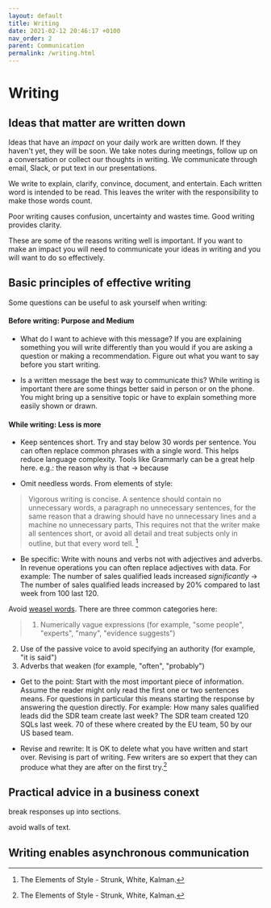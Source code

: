 ```yaml
---
layout: default
title: Writing
date: 2021-02-12 20:46:17 +0100
nav_order: 2
parent: Communication
permalink: /writing.html
---
```


# Writing

## Ideas that matter are written down

Ideas that have an *impact* on your daily work are written down. If they haven't yet, they will be soon.
We take notes during meetings, follow up on a conversation or collect our thoughts in writing. We communicate through email, Slack, or put text in our presentations. 

We write to explain, clarify, convince, document, and entertain. 
Each written word is intended to be read. This leaves the writer with the responsibility to make those words count. 

Poor writing causes confusion, uncertainty and wastes time. Good writing provides clarity.

These are some of the reasons writing well is important. If you want to make an impact you will need to communicate your ideas in writing and you will want to do so effectively. 

## Basic principles of effective writing 
Some questions can be useful to ask yourself when writing:

#### Before writing: Purpose and Medium
- What do I want to achieve with this message?
If you are explaining something you will write differently than you would if you are asking a question or making a recommendation. Figure out what you want to say before you start writing. 

- Is a written message the best way to communicate this? 
While writing is important there are some things better said in person or on the phone. You might bring up a sensitive topic or have to explain something more easily shown or drawn.

#### While writing: Less is more
- Keep sentences short.
Try and stay below 30 words per sentence. You can often replace common phrases with a single word. This helps reduce language complexity. 
Tools like Grammarly can be a great help here.
e.g.: the reason why is that -> because

- Omit needless words. From elements of style:
> Vigorous writing is concise. A sentence should contain no unnecessary words, a paragraph no unnecessary sentences, for the same reason that a drawing should have no unnecessary lines and a machine no unnecessary parts, This requires not that the writer make all sentences short, or avoid all detail and treat subjects only in outline, but that every word tell. [^1]

- Be specific:
Write with nouns and verbs not with adjectives and adverbs. In revenue operations you can often replace adjectives with data. For example:
The number of sales qualified leads increased *significantly* -> The number of sales qualified leads increased by 20% compared to last week from 100 last 120. 

Avoid [weasel words](https://en.wikipedia.org/wiki/Weasel_word). There are three common categories here:
> 1. Numerically vague expressions (for example, "some people", "experts", "many", "evidence suggests")
2. Use of the passive voice to avoid specifying an authority (for example, "it is said")
3. Adverbs that weaken (for example, "often", "probably")


- Get to the point:
Start with the most important piece of information. Assume the reader might only read the first one or two sentences means. 
For questions in particular this means starting the response by answering the question directly. 
For example:
How many sales qualified leads did the SDR team create last week?
The SDR team created 120 SQLs last week. 70 of these where created by the EU team, 50 by our US based team. 


- Revise and rewrite:
It is OK to delete what you have written and start over. Revising is part of writing. Few writers are so expert that they can produce what they are after on the first try.[^1]


## Practical advice in a business conext
break responses up into sections.

avoid walls of text.


## Writing enables asynchronous communication





[^1]: The Elements of Style - Strunk, White, Kalman.

